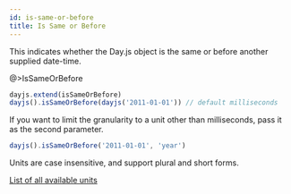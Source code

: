 ```yaml
---
id: is-same-or-before
title: Is Same or Before
---
```


This indicates whether the Day.js object is the same or before another supplied date-time.

@>IsSameOrBefore

```js
dayjs.extend(isSameOrBefore)
dayjs().isSameOrBefore(dayjs('2011-01-01')) // default milliseconds
```
If you want to limit the granularity to a unit other than milliseconds, pass it as the second parameter.

```js
dayjs().isSameOrBefore('2011-01-01', 'year')
```

Units are case insensitive, and support plural and short forms.

[List of all available units](../get-set/get#list-of-all-available-units)
